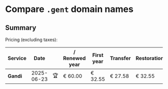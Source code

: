 # Compare `.gent` domain names

## Summary

Pricing (excluding taxes):

| Service | Date |  | / Renewed year | First year | Transfer | Restoration |
|--|--|--|--|--|--|--|
| **Gandi** | 2025-06-23 | 🏆 | € 60.00 | € 32.55 | € 27.58 | € 32.55 |
